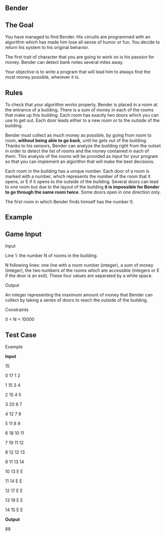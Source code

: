 ## Bender

##   The Goal

You have managed to find Bender. His circuits are programmed with an algorithm which has made him lose all sense of humor or fun. You decide to return his system to his original behavior.  
  
The first trait of character that you are going to work on is his passion for money. Bender can detect bank notes several miles away.  
  
Your objective is to write a program that will lead him to always find the most money possible, wherever it is.

## Rules

To check that your algorithm works properly, Bender is placed in a room at the entrance of a building. There is a sum of money in each of the rooms that make up this building. Each room has exactly two doors which you can use to get out. Each door leads either to a new room or to the outside of the building.  
  
Bender must collect as much money as possible, by going from room to room,  **without being able to go back**, until he gets out of the building. Thanks to his sensors, Bender can analyze the building right from the outset in order to detect the list of rooms and the money contained in each of them. This analysis of the rooms will be provided as input for your program so that you can implement an algorithm that will make the best decisions.  
  
Each room in the building has a unique number. Each door of a room is marked with a number, which represents the number of the room that it opens, or E if it opens to the outside of the building. Several doors can lead to one room but due to the layout of the building  **it is impossible for Bender to go through the same room twice**. Some doors open in one direction only.  
  
The first room in which Bender finds himself has the number  0.

## Example



## Game Input

Input

Line 1: the number  N  of rooms in the building.

N following lines: one line with a room number (integer), a sum of money (integer), the two numbers of the rooms which are accessible (integers or E if the door is an exit). These four values are separated by a white space.

Output

An integer representing the maximum amount of money that Bender can collect by taking a series of doors to reach the outside of the building.

Constraints

0 <  N  < 10000


## Test Case 

Example

**Input**

15

0 17 1 2

1 15 3 4

2 15 4 5

3 20 6 7

4 12 7 8

5 11 8 9

6 18 10 11

7 19 11 12

8 12 12 13

9 11 13 14

10 13 E E

11 14 E E

12 17 E E

13 19 E E

14 15 E E


**Output**

88
